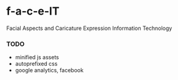 # f-a-c-e-IT
Facial Aspects and Caricature Expression Information Technology

### TODO
* minified js assets
* autoprefixed css
* google analytics, facebook
